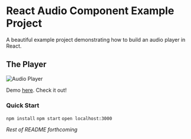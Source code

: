 # React Audio Component Example Project

A beautiful example project demonstrating how to build an audio player in React.

## The Player

![Audio Player](http://leonardsouza.com/public/images/portfolio/audio_player.jpg)

Demo [here](http://leonardsouza.com/react-audio-example.html). Check it out!

### Quick Start

`npm install`
`npm start`
`open localhost:3000`

_Rest of README forthcoming_
